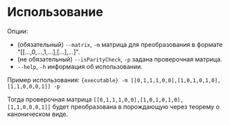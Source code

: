 # Использование
Опции:
- (обязательный) `--matrix`, `-m` матрица для преобразования в формате "[[...,0,...,1,...],[...],...]".
- (не обязательный) `--isParityCheck`, `-p` задана проверочная матрица.
- `--help`, `-h` информация об использовании.

Пример использования:
`{executable} -m [[0,1,1,1,0,0],[1,0,1,0,1,0],[1,1,0,0,0,1]] -p`

Тогда проверочная матрица `[[0,1,1,1,0,0],[1,0,1,0,1,0],[1,1,0,0,0,1]]` будет преобразована в порождающую через теорему о каноническом виде.
